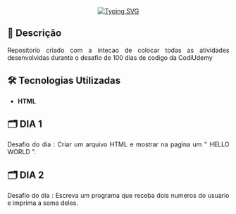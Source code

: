 <div align="center">
<a href="https://git.io/typing-svg"><img src="https://readme-typing-svg.demolab.com?font=Fira+Code&pause=1000&color=34F71F&width=435&lines=100+dias+de+codigo" alt="Typing SVG" /></a>
</div>

## 📝 Descrição

<p align="justify">
Repositorio criado com a intecao de colocar todas as atividades desenvolvidas durante o desafio de 100 dias de codigo da CodiUdemy
</p>

## 🛠️ Tecnologias Utilizadas

- **HTML**

## 🗂️ DIA 1 

<p align="justify">
Desafio do dia : Criar um arquivo HTML e mostrar na pagina um " HELLO WORLD ".
</p>

## 🗂️ DIA 2 

<p align="justify">
Desafio do dia : Escreva um programa que receba dois numeros do usuario e imprima a soma deles. 
</p>